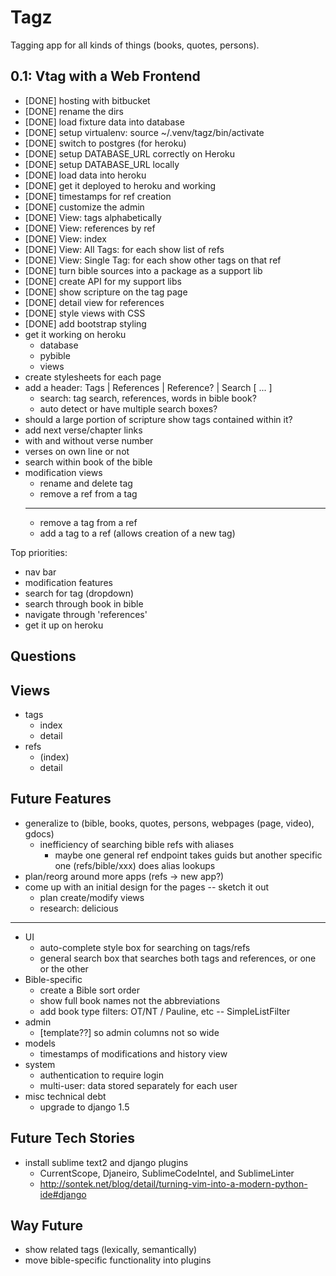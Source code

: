 Tagz
====
Tagging app for all kinds of things (books, quotes, persons).

0.1: Vtag with a Web Frontend
-----------------------------
* [DONE] hosting with bitbucket
* [DONE] rename the dirs
* [DONE] load fixture data into database
* [DONE] setup virtualenv: source ~/.venv/tagz/bin/activate
* [DONE] switch to postgres (for heroku)
* [DONE] setup DATABASE_URL correctly on Heroku 
* [DONE] setup DATABASE_URL locally
* [DONE] load data into heroku
* [DONE] get it deployed to heroku and working
* [DONE] timestamps for ref creation
* [DONE] customize the admin
* [DONE] View: tags alphabetically
* [DONE] View: references by ref
* [DONE] View: index 
* [DONE] View: All Tags: for each show list of refs
* [DONE] View: Single Tag: for each show other tags on that ref
* [DONE] turn bible sources into a package as a support lib
* [DONE] create API for my support libs
* [DONE] show scripture on the tag page
* [DONE] detail view for references
* [DONE] style views with CSS
* [DONE] add bootstrap styling
* get it working on heroku
  * database
  * pybible
  * views
* create stylesheets for each page
* add a header: Tags | References | Reference? | Search [ ... ]
  * search: tag search, references, words in bible book?
  * auto detect or have multiple search boxes?
* should a large portion of scripture show tags contained
  within it?
* add next verse/chapter links
* with and without verse number
* verses on own line or not
* search within book of the bible
* modification views
  * rename and delete tag
  * remove a ref from a tag
  ---
  * remove a tag from a ref
  * add a tag to a ref (allows creation of a new tag)

Top priorities:
- nav bar
- modification features
- search for tag (dropdown)
- search through book in bible
- navigate through 'references'
- get it up on heroku

Questions
---------

Views
-----
* tags
  * index
  * detail
* refs
  * (index)
  * detail

Future Features
---------------
* generalize to (bible, books, quotes, persons, webpages (page, video), gdocs)
  * inefficiency of searching bible refs with aliases
    * maybe one general ref endpoint takes guids but another specific one
      (refs/bible/xxx) does alias lookups
* plan/reorg around more apps (refs -> new app?)
* come up with an initial design for the pages -- sketch it out
  * plan create/modify views
  * research: delicious
---
* UI
  * auto-complete style box for searching on tags/refs
  * general search box that searches both tags and references, or one or the other
* Bible-specific
  * create a Bible sort order
  * show full book names not the abbreviations
  * add book type filters: OT/NT / Pauline, etc -- SimpleListFilter
* admin
  * [template??] so admin columns not so wide
* models
  * timestamps of modifications and history view
* system
  * authentication to require login
  * multi-user: data stored separately for each user
* misc technical debt
  * upgrade to django 1.5

Future Tech Stories
-------------------
* install sublime text2 and django plugins
  * CurrentScope, Djaneiro, SublimeCodeIntel, and SublimeLinter 
  * http://sontek.net/blog/detail/turning-vim-into-a-modern-python-ide#django

Way Future
----------
* show related tags (lexically, semantically)
* move bible-specific functionality into plugins



